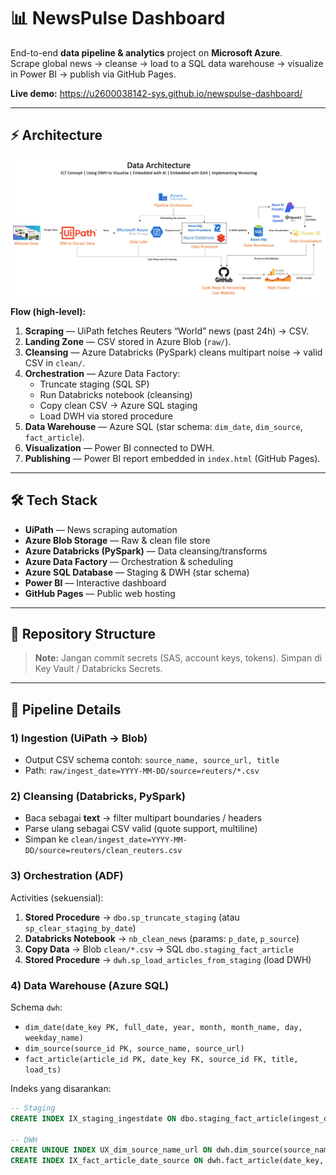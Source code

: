 # 📊 NewsPulse Dashboard

End-to-end **data pipeline & analytics** project on **Microsoft Azure**.  
Scrape global news → cleanse → load to a SQL data warehouse → visualize in Power BI → publish via GitHub Pages.

**Live demo:** https://u2600038142-sys.github.io/newspulse-dashboard/

---

## ⚡ Architecture

![Architecture](docs/architecture.png)

**Flow (high-level):**
1. **Scraping** — UiPath fetches Reuters “World” news (past 24h) → CSV.
2. **Landing Zone** — CSV stored in Azure Blob (`raw/`).
3. **Cleansing** — Azure Databricks (PySpark) cleans multipart noise → valid CSV in `clean/`.
4. **Orchestration** — Azure Data Factory:
   - Truncate staging (SQL SP)
   - Run Databricks notebook (cleansing)
   - Copy clean CSV → Azure SQL staging
   - Load DWH via stored procedure
5. **Data Warehouse** — Azure SQL (star schema: `dim_date`, `dim_source`, `fact_article`).
6. **Visualization** — Power BI connected to DWH.
7. **Publishing** — Power BI report embedded in `index.html` (GitHub Pages).

---

## 🛠️ Tech Stack

- **UiPath** — News scraping automation  
- **Azure Blob Storage** — Raw & clean file store  
- **Azure Databricks (PySpark)** — Data cleansing/transforms  
- **Azure Data Factory** — Orchestration & scheduling  
- **Azure SQL Database** — Staging & DWH (star schema)  
- **Power BI** — Interactive dashboard  
- **GitHub Pages** — Public web hosting

---

## 📂 Repository Structure


> **Note:** Jangan commit secrets (SAS, account keys, tokens). Simpan di Key Vault / Databricks Secrets.

---

## 🚀 Pipeline Details

### 1) Ingestion (UiPath → Blob)
- Output CSV schema contoh: `source_name, source_url, title`
- Path: `raw/ingest_date=YYYY-MM-DD/source=reuters/*.csv`

### 2) Cleansing (Databricks, PySpark)
- Baca sebagai **text** → filter multipart boundaries / headers
- Parse ulang sebagai CSV valid (quote support, multiline)
- Simpan ke `clean/ingest_date=YYYY-MM-DD/source=reuters/clean_reuters.csv`

### 3) Orchestration (ADF)
Activities (sekuensial):
1. **Stored Procedure** → `dbo.sp_truncate_staging` (atau `sp_clear_staging_by_date`)
2. **Databricks Notebook** → `nb_clean_news` (params: `p_date`, `p_source`)
3. **Copy Data** → Blob `clean/*.csv` → SQL `dbo.staging_fact_article`
4. **Stored Procedure** → `dwh.sp_load_articles_from_staging` (load DWH)

### 4) Data Warehouse (Azure SQL)
Schema `dwh`:
- `dim_date(date_key PK, full_date, year, month, month_name, day, weekday_name)`
- `dim_source(source_id PK, source_name, source_url)`
- `fact_article(article_id PK, date_key FK, source_id FK, title, load_ts)`

Indeks yang disarankan:
```sql
-- Staging
CREATE INDEX IX_staging_ingestdate ON dbo.staging_fact_article(ingest_date);

-- DWH
CREATE UNIQUE INDEX UX_dim_source_name_url ON dwh.dim_source(source_name, source_url);
CREATE INDEX IX_fact_article_date_source ON dwh.fact_article(date_key, source_id);
